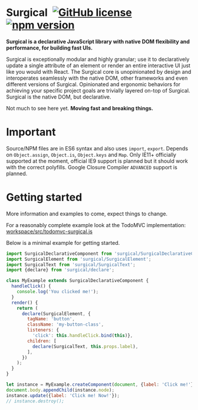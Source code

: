 
# Surgical &nbsp;[![GitHub license](https://img.shields.io/badge/license-MIT-blue.svg)](https://github.com/syranide/surgical/blob/master/LICENSE) [![npm version](https://img.shields.io/npm/v/surgical.svg?style=flat)](https://www.npmjs.com/package/surgical)

**Surgical is a declarative JavaScript library with native DOM flexibility and performance, for building fast UIs.**

Surgical is exceptionally modular and highly granular; use it to declaratively update a single attribute of an element or render an entire interactive UI just like you would with React. The Surgical core is unopinionated by design and interoperates seamlessly with the native DOM, other frameworks and even different versions of Surgical. Opinionated and ergonomic behaviors for achieving your specific project goals are trivially layered on-top of Surgical. Surgical is the native DOM, but declarative.

Not much to see here yet. **Moving fast and breaking things.**

# Important

Source/NPM files are in ES6 syntax and also uses `import`, `export`. Depends on `Object.assign`, `Object.is`, `Object.keys` and `Map`. Only IE11+ officially supported at the moment, official IE9 support is planned but it should work with the correct polyfills. Google Closure Compiler `ADVANCED` support is planned.

# Getting started

More information and examples to come, expect things to change.

For a reasonably complete example look at the TodoMVC implementation:
[workspace/src/todomvc-surgical.js](workspace/src/todomvc-surgical.js)

Below is a minimal example for getting started.

```js
import SurgicalDeclarativeComponent from 'surgical/SurgicalDeclarativeComponent';
import SurgicalElement from 'surgical/SurgicalElement';
import SurgicalText from 'surgical/SurgicalText';
import {declare} from 'surgical/declare';

class MyExample extends SurgicalDeclarativeComponent {
  handleClick() {
    console.log('You clicked me!');
  }
  render() {
    return (
      declare(SurgicalElement, {
        tagName: 'button',
        className: 'my-button-class',
        listeners: {
          'click': this.handleClick.bind(this)},
        children: [
          declare(SurgicalText, this.props.label),
        ],
      })
    );
  }
}

let instance = MyExample.createComponent(document, {label: 'Click me!'});
document.body.appendChild(instance.node);
instance.update({label: 'Click me! Now!'});
// instance.destroy();
```
